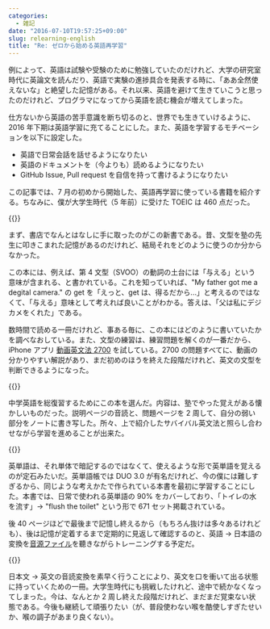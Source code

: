 ```yaml
---
categories:
  - 雑記
date: "2016-07-10T19:57:25+09:00"
slug: relearning-english
title: "Re: ゼロから始める英語再学習"
---
```


例によって、英語は試験や受験のために勉強していたのだけれど、大学の研究室時代に英論文を読んだり、英語で実験の進捗具合を発表する時に、「ああ全然使えないな」と絶望した記憶がある。それ以来、英語を避けて生きていこうと思ったのだけれど、プログラマになってから英語を読む機会が増えてしまった。

仕方ないから英語の苦手意識を断ち切るのと、世界でも生きていけるように、2016 年下期は英語学習に充てることにした。また、英語を学習するモチベーションを以下に設定した。

- 英語で日常会話を話せるようになりたい
- 英語のドキュメントを（今よりも）読めるようになりたい
- GitHub Issue, Pull request を自信を持って書けるようになりたい

この記事では、7 月の初めから開始した、英語再学習に使っている書籍を紹介する。ちなみに、僕が大学生時代（5 年前）に受けた TOEIC は 460 点だった。

{{<amazon id="B0178FVSX2" title="サバイバル英文法　「読み解く力」を呼び覚ます (ＮＨＫ出版新書)" src="https://images-na.ssl-images-amazon.com/images/I/5170s354qIL._SL160_.jpg">}}

まず、書店でなんとはなしに手に取ったのがこの新書である。昔、文型を塾の先生に叩きこまれた記憶があるのだけれど、結局それをどのように使うのか分からなかった。

この本には、例えば、第 4 文型（SVOO）の動詞の土台には「与える」という意味が含まれる、と書かれている。これを知っていれば、"My father got me a degital camera." の get を「えっと、get は、得るだから...」と考えるのではなくて、「与える」意味として考えれば良いことがわかる。答えは、「父は私にデジカメをくれた」である。

数時間で読める一冊だけれど、事ある毎に、この本にはどのように書いていたかを調べなおしている。また、文型の練習は、練習問題を解くのが一番だから、iPhone アプリ [動画英文法 2700](https://itunes.apple.com/jp/app/id660617252?at=11l3RT) を試している。2700 の問題すべてに、動画の分かりやすい解説があり、まだ初めのほうを終えた段階だけれど、英文の文型を判断できるようになった。

{{<amazon id="4774312355" title="中学英語の総復習 (くもんの高校入試英語完全攻略トレーニング 1)" src="https://images-na.ssl-images-amazon.com/images/I/51qZ-fBds7L._SL160_.jpg">}}

中学英語を総復習するためにこの本を選んだ。内容は、塾でやった覚えがある懐かしいものだった。説明ページの音読と、問題ページを 2 周して、自分の弱い部分をノートに書き写した。所々、上で紹介したサバイバル英文法と照らし合わせながら学習を進めることが出来た。

{{<amazon id="4023312118" title="毎日の英単語 日常頻出語の90%をマスターする" src="https://images-na.ssl-images-amazon.com/images/I/51NV9hhpA5L._SL160_.jpg">}}

英単語は、それ単体で暗記するのではなくて、使えるような形で英単語を覚えるのが定石みたいだ。英単語帳では DUO 3.0 が有名だけれど、今の僕には難しすぎるから、同じような考えかたで作られている本書を最初に学習することにした。本書では、日常で使われる英単語の 90% をカバーしており、「トイレの水を流す」→ "flush the toilet" という形で 671 セット掲載されている。

後 40 ページほどで最後まで記憶し終えるから（もちろん抜けは多々あるけれども）、後は記憶が定着するまで定期的に見返して確認するのと、英語 → 日本語の変換を[音源ファイル](http://publications.asahi.com/ecs/detail/?item_id=15193)を聽きながらトレーニングする予定だ。

{{<amazon id="4860641345" title="どんどん話すための瞬間英作文トレーニング (CD BOOK)" src="https://images-na.ssl-images-amazon.com/images/I/51pu%2B0tZVxL._SL160_.jpg">}}

日本文 → 英文の音読変換を素早く行うことにより、英文を口を衝いて出る状態に持っていくための一冊。大学生時代にも挑戦したけれど、途中で続かなくなってしまった。今は、なんとか 2 周し終えた段階だけれど、まだまだ覚束ない状態である。今後も継続して頑張りたい（が、普段使わない喉を酷使しすぎたせいか、喉の調子があまり良くない）。
